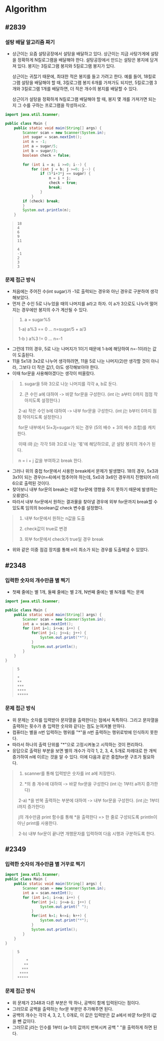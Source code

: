 # Algorithm



## #2839

### 설탕 배달 알고리즘 짜기

- 상근이는 요즘 설탕공장에서 설탕을 배달하고 있다. 상근이는 지금 사탕가게에 설탕을 정확하게 N킬로그램을 배달해야 한다. 설탕공장에서 만드는 설탕은 봉지에 담겨져 있다. 봉지는 3킬로그램 봉지와 5킬로그램 봉지가 있다.

  상근이는 귀찮기 때문에, 최대한 적은 봉지를 들고 가려고 한다. 예를 들어, 18킬로그램 설탕을 배달해야 할 때, 3킬로그램 봉지 6개를 가져가도 되지만, 5킬로그램 3개와 3킬로그램 1개를 배달하면, 더 적은 개수의 봉지를 배달할 수 있다.

  상근이가 설탕을 정확하게 N킬로그램 배달해야 할 때, 봉지 몇 개를 가져가면 되는지 그 수를 구하는 프로그램을 작성하시오.

```java
import java.util.Scanner;

public class Main {
	public static void main(String[] args) {
		Scanner scan = new Scanner(System.in);
		int sugar = scan.nextInt();
		int n = -1;
		int a = sugar/5;
		int b = sugar/3;
		boolean check = false;
		
		for (int i = a; i >=0; i--) {
			for (int j = b; j >=0; j--) {
				if (5*i+3*j == sugar) {
					n = i + j;
					check = true;
					break;
				}
			}
		if (check) break;
		}
		System.out.println(n);
	}
```

> ```
> 18
> 4
> 6
> 9
> 11
> ```
>
> ```
> 4
> -1
> 2
> 3
> 3
> ```



### 문제 접근 방식

- 처음에는 주어진 수(int sugar)가 -1로 출력되는 경우와 아닌 경우로 구분하여 생각해보았다.
- 먼저 큰 수인 5로 나누었을 때의 나머지를 a라고 하자. 이 a가 3으로도 나누어 떨어지는 경우에만 봉지의 수가 계산될 수 있다. 

> 1) a = sugar%5 
>
> ​	1-a) a%3 == 0 ... n=sugar/5 + a/3
>
> ​	1-b ) a%3 != 0 ... n=-1

- 그런데 11의 경우, 5로 나눈 나머지가 1이기 때문에 1-b에 해당하여 n=-1이라는 값이 도출된다. 
- 11을 5x1과 3x2로 나누어 생각하려면, 11을 5로 나눈 나머지(2)만 생각할 것이 아니라, 그보다 더 작은 값(1, 0)도 생각해보아야 한다.
- 이때 for문을 사용해야겠다는 생각이 떠올랐다.

> 1) sugar을 5와 3으로 나눈 나머지를 각각 a, b로 둔다.
>
> 2) 큰 수인 a에 대하여 -> 바깥 for문을 구성한다. (int i는 a부터 0까지 점점 작아지도록 설정한다.)
>
> ​	2-a) 작은 수인 b에 대하여 -> 내부 for문을 구성한다. (int j는 b부터 0까지 점점 작아지도록 설정한다.)
>
> ​		for문 내부에서 5*i+3*j=sugar가 되는 경우 (5의 배수 + 3의 배수 조합)를 캐치한다.
>
> ​		이때 i와 j는 각각 5와 3으로 나눈 '몫'에 해당하므로, 곧 설탕 봉지의 개수가 된다.
>
> ​		n = i + j 값을 부여하고  break 한다.

- 그러나 위의 중첩 for문에서 사용한 break에서 문제가 발생했다. 18의 경우, 5x3과 3x1이 되는 경우(n=4)에서 멈추어야 하는데, 5x0과 3x6인 경우까지 진행되어 n이 6으로 출력된 것이다.
- 찾아보니 내부 for문의 break는 바깥 for문에 영향을 주지 못하기 때문에 발생하는 오류였다.
- 따라서 내부 for문에서 원하는 결과물을 찾아낼 경우에 외부 for문까지 break할 수 있도록 임의의 boolean값 check 변수를 설정했다.

> 1) 내부 for문에서 원하는 n값을 도출
>
> 2) check값이 true로 변경
>
> 3) 외부 for문에서 check가 true일 경우 break

- 위와 같은 이중 점검 장치를 통해 n이 최소가 되는 경우를 도출해낼 수 있었다.



## #2348

### 입력한 숫자의 개수만큼 별 찍기

- 첫째 줄에는 별 1개, 둘째 줄에는 별 2개, N번째 줄에는 별 N개를 찍는 문제

```java
import java.util.Scanner;

public class Main {
	public static void main(String[] args) {
		Scanner scan = new Scanner(System.in);
		int a = scan.nextInt();
		for (int i=1; i<=a; i++) {
			for(int j=1; j<=i; j++) {
				System.out.print("*");
			}
			System.out.println();
		}
	}
}
```

> ```
> 5
> ```
>
> ```
> *
> **
> ***
> ****
> *****
> ```

### 문제 접근 방식

- 위 문제는 숫자를 입력받아 문자열을 출력한다는 점에서 독특하다. 그리고 문자열을 출력하는 횟수가 총 입력한 숫자와 같다는 점도 눈여겨볼 만하다.
- 컴퓨터는 별을 n번 입력하는 행위를 "*"을 n번 출력하는 행위로밖에 인식하지 못한다.
- 따라서 하나의 출력 단위를 "*"으로 고정시켜놓고 시작하는 것이 편리하다.
- 응답으로 출력된 부분을 보면 별의 개수가 각각 1, 2, 3, 4, 5개로 차례대로 한 개씩 증가하여 n에 이르는 것을 알 수 있다. 이에 다음과 같은 중첩for문 구조가 필요하다.

> 1) scanner를 통해 입력받은 숫자를 int a에 저장한다.
>
> 2) *의 총 개수에 대하여 -> 바깥 for문을 구성한다 (int i는 1부터 a까지 증가한다)
>
> ​	2-a) *을 반복 출력하는 부분에 대하여 -> 내부 for문을 구성한다. (int j는 1부터 i까지 증가한다)
>
> ​		j의 개수만큼 print 함수를 통해 *을 출력한다 => 한 줄로 구성되도록 println이 아닌 print를 사용한다.
>
> ​	2-b) 내부 for문이 끝나면 개행문자를 입력하여 다음 시행과 구분하도록 한다.



## #2349

### 입력한 숫자의 개수만큼 별 거꾸로 찍기

```java
import java.util.Scanner;
public class Main {
	public static void main(String[] args) {
		Scanner scan = new Scanner(System.in);
		int a = scan.nextInt();
		for (int i=1; i<=a; i++) {
			for(int j=1; j<=a-i; j++) {
				System.out.print(" ");
			}
			for(int k=1; k<=i; k++) {
				System.out.print("*");
			}
			System.out.println();
		}
	}
}
```

> ```
> 5
> ```
>
> ```
>     *
>    **
>   ***
>  ****
> *****
> ```

### 문제 접근 방식

- 위 문제가 2348과 다른 부분은 딱 하나, 공백이 함께 입력된다는 점이다.
- 그러므로 공백을 출력하는 for문 부분만 추가해주면 된다.
- 공백의 개수는 각각 4, 3, 2, 1, 0개로, 이 값은 입력받은 값 a에서 바깥 for문의 i값을 뺀 값이다.
- 그러므로 j라는 인수를 1부터 (a-1)의 값까지 반복시켜 공백 " "을 출력하게 하면 된다.



